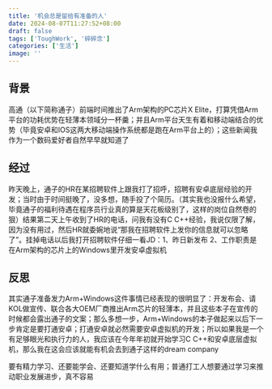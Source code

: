 ```yaml
---
title: '机会总是留给有准备的人'
date: 2024-08-07T11:27:52+08:00
draft: false
tags: ['ToughWork', '碎碎念']
categories: ['生活']
image: ''
---
```

## 背景

高通（以下简称通子）前端时间推出了Arm架构的PC芯片X Elite，打算凭借Arm平台的功耗优势在轻薄本领域分一杯羹；并且Arm平台天生有着和移动端结合的优势（毕竟安卓和IOS这两大移动端操作系统都是跑在Arm平台上的）；这些新闻我作为一个数码爱好者自然早早就知道了

## 经过

昨天晚上，通子的HR在某招聘软件上跟我打了招呼，招聘有安卓底层经验的开发；当时由于时间挺晚了，没多想，随手投了个简历。（其实我也没报什么希望，毕竟通子的福利待遇在程序员行业真的算是天花板级别了，这样的岗位自然卷的狠）结果第二天上午收到了HR的电话，问我有没有C C++经验，我说仅限了解，因为没有用过，然后HR就委婉地说“那我在招聘软件上发你的信息就可以忽略了”。挂掉电话以后我打开招聘软件仔细一看JD：1、昨日新发布 2、工作职责是在Arm架构的芯片上的Windows里开发安卓虚拟机

## 反思

其实通子准备发力Arm+Windows这件事情已经表现的很明显了：开发布会、请KOL做宣传、联合各大OEM厂商推出Arm芯片的轻薄本，并且这些本子在宣传的时候都会露出通子的文案；那么多想一步，Arm+Windows的本子做起来以后下一步肯定是要打通安卓；打通安卓就必然需要安卓虚拟机的开发；所以如果我是一个有足够眼光和执行力的人，我应该在今年年初就开始学习C C++和安卓底层虚拟机，那么我在这会应该就能有机会去到通子这样的dream company

要有精力学习、还要能学会、还要知道学什么有用；普通打工人想要通过学习来推动职业发展进步，真不容易
